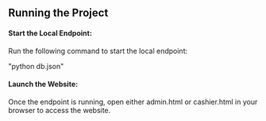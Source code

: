 <h2>Running the Project</h2>


<h4>Start the Local Endpoint:</h4>

Run the following command to start the local endpoint:

"python db.json"

<h4>Launch the Website:</h4>

Once the endpoint is running, open either admin.html or cashier.html in your browser to access the website.